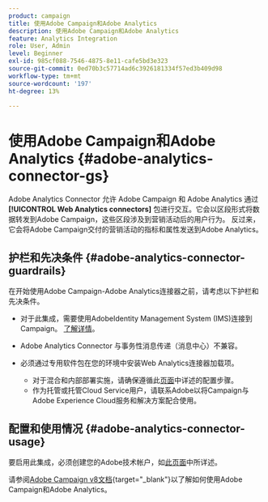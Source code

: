 ```yaml
---
product: campaign
title: 使用Adobe Campaign和Adobe Analytics
description: 使用Adobe Campaign和Adobe Analytics
feature: Analytics Integration
role: User, Admin
level: Beginner
exl-id: 985cf088-7546-4875-8e11-cafe5bd3e323
source-git-commit: 0ed70b3c57714ad6c3926181334f57ed3b409d98
workflow-type: tm+mt
source-wordcount: '197'
ht-degree: 13%

---
```


# 使用Adobe Campaign和Adobe Analytics {#adobe-analytics-connector-gs}

Adobe Analytics Connector 允许 Adobe Campaign 和 Adobe Analytics 通过 **[!UICONTROL Web Analytics connectors]** 包进行交互。它会以区段形式将数据转发到Adobe Campaign，这些区段涉及到营销活动后的用户行为。 反过来，它会将Adobe Campaign交付的营销活动的指标和属性发送到Adobe Analytics。

## 护栏和先决条件 {#adobe-analytics-connector-guardrails}

在开始使用Adobe Campaign-Adobe Analytics连接器之前，请考虑以下护栏和先决条件。

* 对于此集成，需要使用AdobeIdentity Management System (IMS)连接到Campaign。 [了解详情](../../integrations/using/about-adobe-id.md)。

* Adobe Analytics Connector 与事务性消息传递（消息中心）不兼容。

* 必须通过专用软件包在您的环境中安装Web Analytics连接器加载项。

   * 对于混合和内部部署实施，请确保遵循此[页面](adobe-analytics-provisioning.md)中详述的配置步骤。
   * 作为托管或托管Cloud Service用户，请联系Adobe以将Campaign与Adobe Experience Cloud服务和解决方案配合使用。


## 配置和使用情况 {#adobe-analytics-connector-usage}

要启用此集成，必须创建您的Adobe技术帐户，如[此页面](oauth-technical-account.md)中所详述。

请参阅[Adobe Campaign v8文档](https://experienceleague.adobe.com/zh-hans/docs/campaign/campaign-v8/connect/ac-aa){target="_blank"}以了解如何使用Adobe Campaign和Adobe Analytics。
